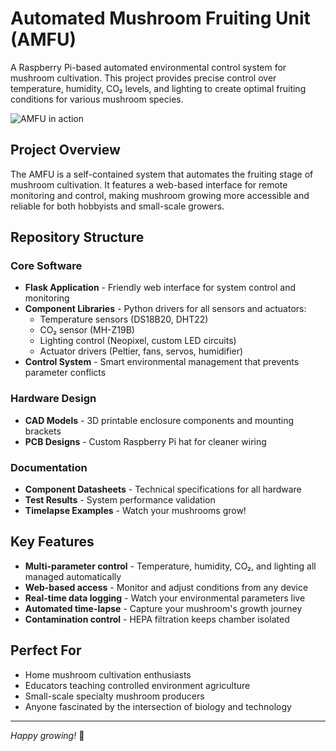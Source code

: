 # Automated Mushroom Fruiting Unit (AMFU)

A Raspberry Pi-based automated environmental control system for mushroom cultivation. This project provides precise control over temperature, humidity, CO₂ levels, and lighting to create optimal fruiting conditions for various mushroom species.

![AMFU in action](mushroom_results/mushroom_growth.gif) 

## Project Overview

The AMFU is a self-contained system that automates the fruiting stage of mushroom cultivation. It features a web-based interface for remote monitoring and control, making mushroom growing more accessible and reliable for both hobbyists and small-scale growers.

## Repository Structure

### Core Software
- **Flask Application** - Friendly web interface for system control and monitoring
- **Component Libraries** - Python drivers for all sensors and actuators:
  - Temperature sensors (DS18B20, DHT22)
  - CO₂ sensor (MH-Z19B) 
  - Lighting control (Neopixel, custom LED circuits)
  - Actuator drivers (Peltier, fans, servos, humidifier)
- **Control System** - Smart environmental management that prevents parameter conflicts

### Hardware Design
- **CAD Models** - 3D printable enclosure components and mounting brackets
- **PCB Designs** - Custom Raspberry Pi hat for cleaner wiring

### Documentation
- **Component Datasheets** - Technical specifications for all hardware
- **Test Results** - System performance validation
- **Timelapse Examples** - Watch your mushrooms grow!

## Key Features

- **Multi-parameter control** - Temperature, humidity, CO₂, and lighting all managed automatically
- **Web-based access** - Monitor and adjust conditions from any device
- **Real-time data logging** - Watch your environmental parameters live
- **Automated time-lapse** - Capture your mushroom's growth journey
- **Contamination control** - HEPA filtration keeps chamber isolated

## Perfect For

- Home mushroom cultivation enthusiasts
- Educators teaching controlled environment agriculture
- Small-scale specialty mushroom producers
- Anyone fascinated by the intersection of biology and technology

---

*Happy growing!* 🍄
